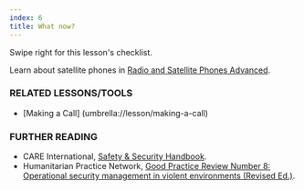 ```yaml
---
index: 6
title: What now?
---
```

Swipe right for this lesson's checklist.

Learn about satellite phones in [Radio and Satellite Phones Advanced](umbrella://lesson/radios-and-satellite-phones/1).

### RELATED LESSONS/TOOLS

*   [Making a Call] (umbrella://lesson/making-a-call)

### FURTHER READING

*   CARE International, [Safety & Security Handbook](https://www.eisf.eu/wp-content/uploads/2014/09/0614-Macpherson-2004-CARE-International-Safety-and-Security-Handbook.pdf).
*   Humanitarian Practice Network, [Good Practice Review Number 8: Operational security management in violent environments (Revised Ed.)](http://odihpn.org/wp-content/uploads/2010/11/GPR_8_revised2.pdf).